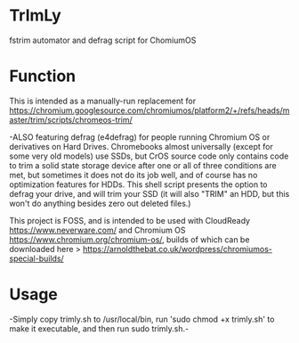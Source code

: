 # TrImLy
fstrim automator and defrag script for ChomiumOS 

# Function
This is intended as a manually-run replacement for https://chromium.googlesource.com/chromiumos/platform2/+/refs/heads/master/trim/scripts/chromeos-trim/

-ALSO featuring defrag (e4defrag) for people running Chromium OS or derivatives on Hard Drives. Chromebooks almost universally (except for some very old models) use SSDs, but CrOS source code only contains code to trim a solid state storage device after one or all of three conditions are met, but sometimes it does not do its job well, and of course has no optimization features for HDDs. This shell script presents the option to defrag your drive, and will trim your SSD (it will also "TRIM" an HDD, but this won't do anything besides zero out deleted files.)

This project is FOSS, and is intended to be used with CloudReady https://www.neverware.com/ and Chromium OS https://www.chromium.org/chromium-os/, builds of which can be downloaded here > https://arnoldthebat.co.uk/wordpress/chromiumos-special-builds/

# Usage
-Simply copy trimly.sh to /usr/local/bin, run 'sudo chmod +x trimly.sh' to make it executable, and then run sudo trimly.sh.-
